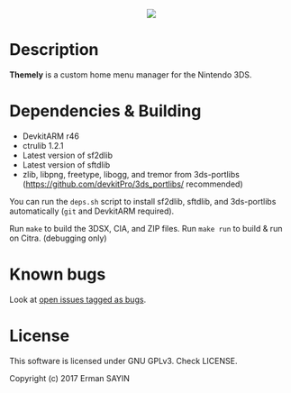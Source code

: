 <p align="center"><img src="https://github.com/ErmanSayin/Themely/raw/master/meta/banner_3ds.png"/></p>

# Description

**Themely** is a custom home menu manager for the Nintendo 3DS.

# Dependencies & Building

- DevkitARM r46
- ctrulib 1.2.1
- Latest version of sf2dlib
- Latest version of sftdlib
- zlib, libpng, freetype, libogg, and tremor from 3ds-portlibs (https://github.com/devkitPro/3ds_portlibs/ recommended)

You can run the `deps.sh` script to install sf2dlib, sftdlib, and 3ds-portlibs automatically (`git` and DevkitARM required).

Run `make` to build the 3DSX, CIA, and ZIP files.
Run `make run` to build & run on Citra. (debugging only)

# Known bugs

Look at [open issues tagged as bugs](https://github.com/ErmanSayin/Themely/issues?q=is%3Aissue+is%3Aopen+label%3Abug).

# License

This software is licensed under GNU GPLv3. Check LICENSE.

Copyright (c) 2017 Erman SAYIN
